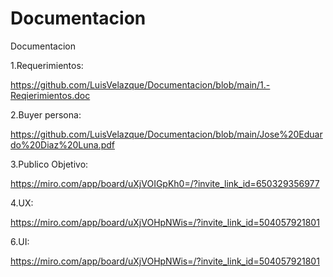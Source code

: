 # Documentacion
Documentacion

1.Requerimientos:

https://github.com/LuisVelazque/Documentacion/blob/main/1.-Reqierimientos.doc

2.Buyer persona:

https://github.com/LuisVelazque/Documentacion/blob/main/Jose%20Eduardo%20Diaz%20Luna.pdf

3.Publico Objetivo:

https://miro.com/app/board/uXjVOIGpKh0=/?invite_link_id=650329356977

4.UX:

https://miro.com/app/board/uXjVOHpNWis=/?invite_link_id=504057921801

6.UI:

https://miro.com/app/board/uXjVOHpNWis=/?invite_link_id=504057921801
